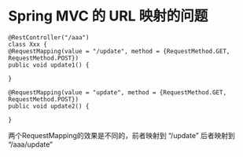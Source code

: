 # Spring MVC 的 URL 映射的问题
```
@RestController("/aaa")
class Xxx {
@RequestMapping(value = "/update", method = {RequestMethod.GET, RequestMethod.POST})
public void update1() {

}

@RequestMapping(value = "update", method = {RequestMethod.GET, RequestMethod.POST})
public void update2() {

}
```
两个RequestMapping的效果是不同的，前者映射到 “/update” 后者映射到 “/aaa/update”
